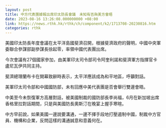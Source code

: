 ```yaml
---
layout: post
title: 中方代表團據報出席印太防長會議　未知有否與美方會晤
date: 2023-08-16 13:26:08.000000000 +08:00
link: https://news.rthk.hk/rthk/ch/component/k2/1713708-20230816.htm
categories: rthk
---
```


美國印太防長年度會議在太平洋島國斐濟召開，根據斐濟政府的聲明，中國中央軍委聯合參謀部副參謀長徐起零，率領中國代表團出席。

今次會議有27個國家參加，由美軍印太司令部司令阿奎利諾和斐濟軍方指揮官卡盧尼瓦伊共同主持。

斐濟總理蘭布卡在開幕致辭時表示，太平洋應該成為和平地區，呼籲對話。

美軍印太司令部和中國國防部，未有回應中美代表團是否會舉行雙邊會晤。

中美至今未恢復軍方高層對話，被美國制裁的國防部長李尚福，6月在新加坡出席香格里拉對話期間，只是與美國防長奧斯汀在晚宴上握手寒暄。

中方早前說，如果美國一邊說要溝通，一邊不擇手段地打壓遏制中國，制裁中方官員、機構和企業，反問這樣的溝通誠意和意義何在。
